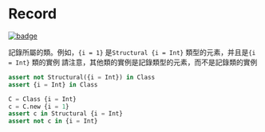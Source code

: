 # Record

[![badge](https://img.shields.io/endpoint.svg?url=https%3A%2F%2Fgezf7g7pd5.execute-api.ap-northeast-1.amazonaws.com%2Fdefault%2Fsource_up_to_date%3Fowner%3Derg-lang%26repos%3Derg%26ref%3Dmain%26path%3Ddoc/EN/API/types/classes/Record.md%26commit_hash%3D06f8edc9e2c0cee34f6396fd7c64ec834ffb5352)](https://gezf7g7pd5.execute-api.ap-northeast-1.amazonaws.com/default/source_up_to_date?owner=erg-lang&repos=erg&ref=main&path=doc/EN/API/types/classes/Record.md&commit_hash=06f8edc9e2c0cee34f6396fd7c64ec834ffb5352)

記錄所屬的類。例如，`{i = 1}` 是`Structural {i = Int}` 類型的元素，并且是`{i = Int}` 類的實例
請注意，其他類的實例是記錄類型的元素，而不是記錄類的實例

```python
assert not Structural({i = Int}) in Class
assert {i = Int} in Class

C = Class {i = Int}
c = C.new {i = 1}
assert c in Structural {i = Int}
assert not c in {i = Int}
```
